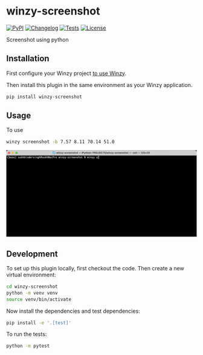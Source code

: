 # winzy-screenshot

[![PyPI](https://img.shields.io/pypi/v/winzy-screenshot.svg)](https://pypi.org/project/winzy-screenshot/)
[![Changelog](https://img.shields.io/github/v/release/sukhbinder/winzy-screenshot?include_prereleases&label=changelog)](https://github.com/sukhbinder/winzy-screenshot/releases)
[![Tests](https://github.com/sukhbinder/winzy-screenshot/workflows/Test/badge.svg)](https://github.com/sukhbinder/winzy-screenshot/actions?query=workflow%3ATest)
[![License](https://img.shields.io/badge/license-Apache%202.0-blue.svg)](https://github.com/sukhbinder/winzy-screenshot/blob/main/LICENSE)

Screenshot using python 

## Installation

First configure your Winzy project [to use Winzy](https://github.com/sukhbinder/winzy).

Then install this plugin in the same environment as your Winzy application.
```bash
pip install winzy-screenshot
```
## Usage

To use

```bash
winzy screenshot -b 7.57 8.11 70.14 51.0
```

![winzy-screenshot-demo.gif](https://raw.githubusercontent.com/sukhbinder/winzy-screenshot/main/winzy-screenshot-demo.gif)


## Development

To set up this plugin locally, first checkout the code. Then create a new virtual environment:
```bash
cd winzy-screenshot
python -m venv venv
source venv/bin/activate
```
Now install the dependencies and test dependencies:
```bash
pip install -e '.[test]'
```
To run the tests:
```bash
python -m pytest
```
